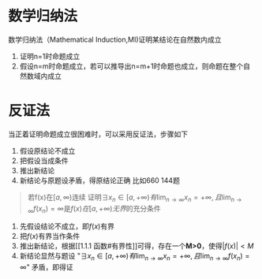 # 数学归纳法
数学归纳法（Mathematical Induction,MI)证明某结论在自然数内成立
1. 证明n=1时命题成立
2. 假设n=m时命题成立，若可以推导出n=m+1时命题也成立，则命题在整个自然数域内成立

# 反证法
当正着证明命题成立很困难时，可以采用反证法，步骤如下
1. 假设原结论不成立
2. 把假设当成条件
3. 推出新结论
4. 新结论与原题设矛盾，得原结论正确
比如660 144题
>若f(x)在$[a,\infty)$连续
>证明$\exists x_n\in[a,+\infty)有\lim_{n\to \infty}x_n=+\infty,且\lim_{n\to\infty}f(x_n)=\infty$是$f(x)在[a,+\infty)无界$的充分条件

1. 先假设结论不成立，即$f(x)$有界
2. 把$f(x)$有界当作条件
3. 推出新结论，根据[[1.1.1 函数#有界性]]可得，存在一个**M>0**，使得$|f(x)|<M$
4. 新结论显然与题设  "$\exists x_n\in[a,+\infty)有\lim_{n\to \infty}x_n=+\infty,且\lim_{n\to\infty}f(x_n)=\infty$"  矛盾，即得证